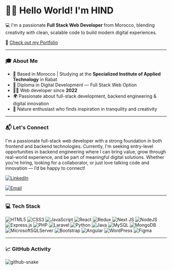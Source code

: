 # 👋🏼 Hello World! I'm HIND

💻 I'm a passionate **Full Stack Web Developer** from Morocco, blending creativity with clean, scalable code to build modern digital experiences.

🚀 [Check out my Portfolio](https://hindabdeslamat.netlify.app/)

---

### 🎓 About Me

- 📍 Based in Morocco | Studying at the **Specialized Institute of Applied Technology** in Rabat  
- 📜 Diploma in Digital Development — Full Stack Web Option  
- 👩‍💻 Web developer since **2022**  
- 🌍 Passionate about full-stack development, backend engineering & digital innovation  
- 🌿 Nature enthusiast who finds inspiration in tranquility and creativity  

---

### 📬 Let's Connect

I'm a passionate full-stack web developer with a strong foundation in both frontend and backend technologies. Currently, I'm seeking entry-level opportunities in backend engineering where I can bring value, grow through real-world experience, and be part of meaningful digital solutions.
Whether you're hiring, looking for a collaborator, or just love talking code and innovation — I’d be happy to connect!


<p>
  <a href="https://www.linkedin.com/in/abdeslamathind-33b836251/" target="_blank">
    <img src="https://img.shields.io/badge/LinkedIn-blue?logo=linkedin&style=for-the-badge" alt="LinkedIn">
  </a>
</p>
<p>
  <a href="mailto:hindabdeslamat1@gmail.com">
    <img src="https://img.shields.io/badge/Email-hindabdeslamat1@gmail.com-D14836?style=for-the-badge&logo=gmail&logoColor=white" alt="Email">
  </a>
</p>

---

### 💻 Tech Stack

![HTML5](https://img.shields.io/badge/html5-%23E34F26.svg?style=for-the-badge&logo=html5&logoColor=white)
![CSS3](https://img.shields.io/badge/css3-%231572B6.svg?style=for-the-badge&logo=css3&logoColor=white)
![JavaScript](https://img.shields.io/badge/JavaScript-black?style=for-the-badge&logo=javascript&logoColor=yellow)
![React](https://img.shields.io/badge/react-%2320232a.svg?style=for-the-badge&logo=react&logoColor=%2361DAFB)
![Redux](https://img.shields.io/badge/redux-%23593d88.svg?style=for-the-badge&logo=redux&logoColor=white)
![Next JS](https://img.shields.io/badge/Next-black?style=for-the-badge&logo=next.js&logoColor=white)
![NodeJS](https://img.shields.io/badge/node.js-6DA55F?style=for-the-badge&logo=node.js&logoColor=white)
![Express.js](https://img.shields.io/badge/express.js-%23404d59.svg?style=for-the-badge&logo=express&logoColor=%2361DAFB)
![PHP](https://img.shields.io/badge/PHP-black?style=for-the-badge&logo=php&logoColor=blue)
![Laravel](https://img.shields.io/badge/Laravel-black?style=for-the-badge&logo=laravel&logoColor=red)
![Python](https://img.shields.io/badge/Python-black?style=for-the-badge&logo=python&logoColor=blue)
![Java](https://img.shields.io/badge/java-%23ED8B00.svg?style=for-the-badge&logo=openjdk&logoColor=white)
![MySQL](https://img.shields.io/badge/MySQL-black?style=for-the-badge&logo=mysql&logoColor=cyan)
![MongoDB](https://img.shields.io/badge/MongoDB-%234ea94b.svg?style=for-the-badge&logo=mongodb&logoColor=white)
![MicrosoftSQLServer](https://img.shields.io/badge/Microsoft%20SQL%20Server-CC2927?style=for-the-badge&logo=microsoft%20sql%20server&logoColor=white)
![Bootstrap](https://img.shields.io/badge/Bootstrap-black?style=for-the-badge&logo=bootstrap&logoColor=purple)
![Angular](https://img.shields.io/badge/angular-%23DD0031.svg?style=for-the-badge&logo=angular&logoColor=white)
![WordPress](https://img.shields.io/badge/WordPress-black?style=for-the-badge&logo=wordpress&logoColor=blue)
![Figma](https://img.shields.io/badge/figma-%23F24E1E.svg?style=for-the-badge&logo=figma&logoColor=white)

---

### 📈 GitHub Activity

<picture>
  <source media="(prefers-color-scheme: dark)" srcset="https://raw.githubusercontent.com/tobiasmeyhoefer/tobiasmeyhoefer/output/github-snake-dark.svg" />
  <source media="(prefers-color-scheme: light)" srcset="https://raw.githubusercontent.com/tobiasmeyhoefer/tobiasmeyhoefer/output/github-snake.svg" />
  <img alt="github-snake" src="https://raw.githubusercontent.com/tobiasmeyhoefer/tobiasmeyhoefer/output/github-snake.svg" />
</picture>
